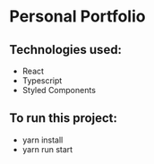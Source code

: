 # Personal Portfolio

## Technologies used:
- React
- Typescript
- Styled Components
 
## To run this project:
- yarn install
- yarn run start